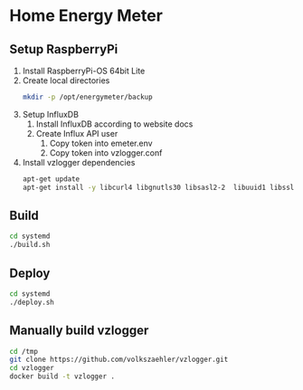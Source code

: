 # Home Energy Meter

## Setup RaspberryPi
1. Install RaspberryPi-OS 64bit Lite
1. Create local directories
    ```bash
    mkdir -p /opt/energymeter/backup
    ```
1. Setup InfluxDB
    1. Install InfluxDB according to website docs
    1. Create Influx API user
        1. Copy token into emeter.env
        1. Copy token into vzlogger.conf
1. Install vzlogger dependencies
    ```bash
    apt-get update
    apt-get install -y libcurl4 libgnutls30 libsasl2-2  libuuid1 libssl1.1 libgcrypt20  libmicrohttpd12 libltdl7 libatomic1 libjson-c3 liblept5 libmosquitto1 libunistring2 
    ```

## Build
```bash
cd systemd
./build.sh
```

## Deploy
```bash
cd systemd
./deploy.sh
```

## Manually build vzlogger
```bash
cd /tmp
git clone https://github.com/volkszaehler/vzlogger.git
cd vzlogger
docker build -t vzlogger .
```
